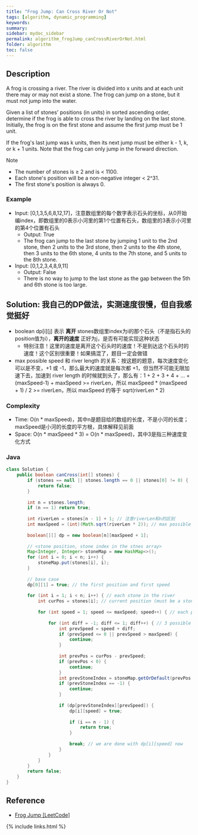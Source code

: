 ```yaml
---
title: "Frog Jump: Can Cross River Or Not"
tags: [algorithm, dynamic_programming]
keywords:
summary:
sidebar: mydoc_sidebar
permalink: algorithm_frogJump_canCrossRiverOrNot.html
folder: algorithm
toc: false
---
```


## Description
A frog is crossing a river. The river is divided into x units and at each unit there may or may not exist a stone. The frog can jump on a stone, but it must not jump into the water.

Given a list of stones' positions (in units) in sorted ascending order, determine if the frog is able to cross the river by landing on the last stone. Initially, the frog is on the first stone and assume the first jump must be 1 unit.

If the frog's last jump was k units, then its next jump must be either k - 1, k, or k + 1 units. Note that the frog can only jump in the forward direction.

Note
* The number of stones is ≥ 2 and is < 1100.
* Each stone's position will be a non-negative integer < 2^31.
* The first stone's position is always 0.

### Example
* Input: [0,1,3,5,6,8,12,17]，注意数组里的每个数字表示石头的坐标，从0开始编index，即数组里的0表示小河里的第1个位置有石头，数组里的3表示小河里的第4个位置有石头
  * Output: True
  * The frog can jump to the last stone by jumping 1 unit to the 2nd stone, then 2 units to the 3rd stone, then 2 units to the 4th stone, then 3 units to the 6th stone, 4 units to the 7th stone, and 5 units to the 8th stone.
* Input: [0,1,2,3,4,8,9,11]
  * Output: False
  * There is no way to jump to the last stone as the gap between the 5th and 6th stone is too large.

## Solution: 我自己的DP做法，实测速度很慢，但自我感觉挺好
* boolean dp[i][j] 表示 **离开** stones数组里index为i的那个石头（不是指石头的position值为i），**离开的速度** 正好为j，是否有可能实现这种状态
  * 特别注意！这里的速度是离开这个石头时的速度！不是到达这个石头时的速度！这个区别很重要！如果搞混了，题目一定会做错
* max possible speed 和 river length 的关系：按这题的题意，每次速度变化可以是不变，+1 或 -1，那么最大的速度就是每次都 +1，但当然不可能无限加速下去，加速到 river length 的时候就到头了，那么有：1 + 2 + 3 + 4 + ... + (maxSpeed-1) + maxSpeed >= riverLen，所以 maxSpeed * (maxSpeed + 1) / 2 >= riverLen，所以 maxSpeed 约等于 sqrt(riverLen * 2)

### Complexity
* Time: O(n * maxSpeed)，其中n是题目给的数组的长度，不是小河的长度；maxSpeed是小河的长度的平方根，具体解释见前面
* Space: O(n * maxSpeed * 3) = O(n * maxSpeed)，其中3是指三种速度变化方式

### Java
```java
class Solution {
    public boolean canCross(int[] stones) {
        if (stones == null || stones.length == 0 || stones[0] != 0) {
            return false;
        }
        
        int n = stones.length;
        if (n == 1) return true;
        
        int riverLen = stones[n - 1] + 1; // 注意riverLen和n的区别
        int maxSpeed = (int)(Math.sqrt(riverLen * 2)); // max possible speed
        
        boolean[][] dp = new boolean[n][maxSpeed + 1];
        
        // <stone position, stone index in the stnes array>
        Map<Integer, Integer> stoneMap = new HashMap<>();
        for (int i = 0; i < n; i++) {
            stoneMap.put(stones[i], i);
        }
        
        // base case
        dp[0][1] = true; // the first position and first speed
        
        for (int i = 1; i < n; i++) { // each stone in the river
            int curPos = stones[i]; // current position (must be a stone)
            
            for (int speed = 1; speed <= maxSpeed; speed++) { // each possible speed
                
                for (int diff = -1; diff <= 1; diff++) { // 3 possible prev speeds
                    int prevSpeed = speed + diff;
                    if (prevSpeed <= 0 || prevSpeed > maxSpeed) {
                        continue;
                    }
                    
                    int prevPos = curPos - prevSpeed;
                    if (prevPos < 0) {
                        continue;
                    }
                    int prevStoneIndex = stoneMap.getOrDefault(prevPos, -1);
                    if (prevStoneIndex == -1) {
                        continue;
                    }
                    
                    if (dp[prevStoneIndex][prevSpeed]) {
                        dp[i][speed] = true;
                        
                        if (i == n - 1) {
                            return true;
                        }
                        
                        break; // we are done with dp[i][speed] now
                    }
                }
            }
        }
        return false;
    }
}
```

## Reference
* [Frog Jump [LeetCode]](https://leetcode.com/problems/frog-jump/description/)

{% include links.html %}
